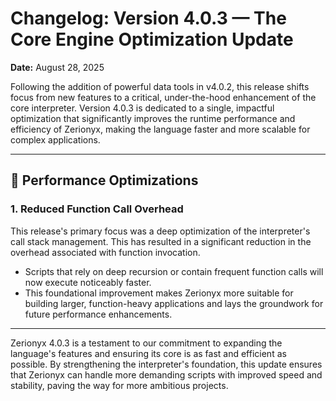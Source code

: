 # Changelog: Version 4.0.3 &mdash; The Core Engine Optimization Update

**Date:** August 28, 2025

Following the addition of powerful data tools in v4.0.2, this release shifts focus from new features to a critical, under-the-hood enhancement of the core interpreter. Version 4.0.3 is dedicated to a single, impactful optimization that significantly improves the runtime performance and efficiency of Zerionyx, making the language faster and more scalable for complex applications.

---

## 🚀 Performance Optimizations

### 1. Reduced Function Call Overhead

This release's primary focus was a deep optimization of the interpreter's call stack management. This has resulted in a significant reduction in the overhead associated with function invocation.

*   Scripts that rely on deep recursion or contain frequent function calls will now execute noticeably faster.
*   This foundational improvement makes Zerionyx more suitable for building larger, function-heavy applications and lays the groundwork for future performance enhancements.

---

Zerionyx 4.0.3 is a testament to our commitment to expanding the language's features and ensuring its core is as fast and efficient as possible. By strengthening the interpreter's foundation, this update ensures that Zerionyx can handle more demanding scripts with improved speed and stability, paving the way for more ambitious projects.
